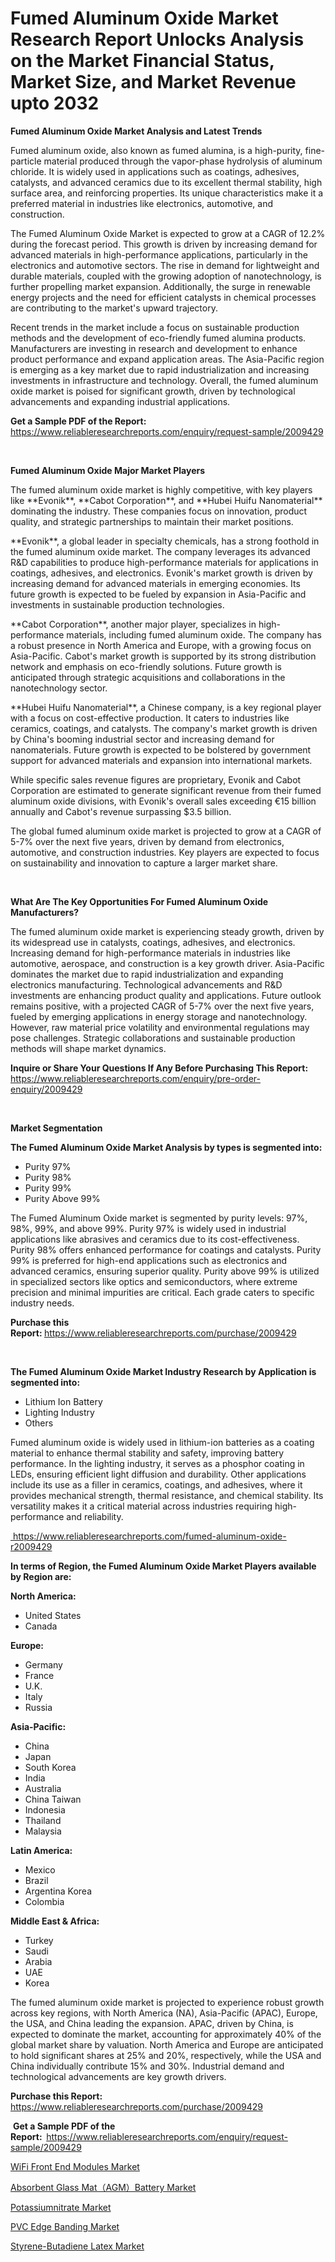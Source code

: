 <p><h1>Fumed Aluminum Oxide Market Research Report Unlocks Analysis on the Market Financial Status, Market Size, and Market Revenue upto 2032</h1></p><p><strong>Fumed Aluminum Oxide Market Analysis and Latest Trends</strong></p>
<p><p>Fumed aluminum oxide, also known as fumed alumina, is a high-purity, fine-particle material produced through the vapor-phase hydrolysis of aluminum chloride. It is widely used in applications such as coatings, adhesives, catalysts, and advanced ceramics due to its excellent thermal stability, high surface area, and reinforcing properties. Its unique characteristics make it a preferred material in industries like electronics, automotive, and construction.</p><p>The Fumed Aluminum Oxide Market is expected to grow at a CAGR of 12.2% during the forecast period. This growth is driven by increasing demand for advanced materials in high-performance applications, particularly in the electronics and automotive sectors. The rise in demand for lightweight and durable materials, coupled with the growing adoption of nanotechnology, is further propelling market expansion. Additionally, the surge in renewable energy projects and the need for efficient catalysts in chemical processes are contributing to the market's upward trajectory.</p><p>Recent trends in the market include a focus on sustainable production methods and the development of eco-friendly fumed alumina products. Manufacturers are investing in research and development to enhance product performance and expand application areas. The Asia-Pacific region is emerging as a key market due to rapid industrialization and increasing investments in infrastructure and technology. Overall, the fumed aluminum oxide market is poised for significant growth, driven by technological advancements and expanding industrial applications.</p></p>
<p><strong>Get a Sample PDF of the Report:&nbsp;</strong> <a href="https://www.reliableresearchreports.com/enquiry/request-sample/2009429?utm_campaign=13&utm_medium=2&utm_source=Github&utm_content=ia&utm_term=30012025&utm_id=fumed-aluminum-oxide">https://www.reliableresearchreports.com/enquiry/request-sample/2009429</a></p>
<p>&nbsp;</p>
<p><strong>Fumed Aluminum Oxide Major Market Players</strong></p>
<p><p>The fumed aluminum oxide market is highly competitive, with key players like **Evonik**, **Cabot Corporation**, and **Hubei Huifu Nanomaterial** dominating the industry. These companies focus on innovation, product quality, and strategic partnerships to maintain their market positions.</p><p>**Evonik**, a global leader in specialty chemicals, has a strong foothold in the fumed aluminum oxide market. The company leverages its advanced R&D capabilities to produce high-performance materials for applications in coatings, adhesives, and electronics. Evonik's market growth is driven by increasing demand for advanced materials in emerging economies. Its future growth is expected to be fueled by expansion in Asia-Pacific and investments in sustainable production technologies.</p><p>**Cabot Corporation**, another major player, specializes in high-performance materials, including fumed aluminum oxide. The company has a robust presence in North America and Europe, with a growing focus on Asia-Pacific. Cabot's market growth is supported by its strong distribution network and emphasis on eco-friendly solutions. Future growth is anticipated through strategic acquisitions and collaborations in the nanotechnology sector.</p><p>**Hubei Huifu Nanomaterial**, a Chinese company, is a key regional player with a focus on cost-effective production. It caters to industries like ceramics, coatings, and catalysts. The company's market growth is driven by China's booming industrial sector and increasing demand for nanomaterials. Future growth is expected to be bolstered by government support for advanced materials and expansion into international markets.</p><p>While specific sales revenue figures are proprietary, Evonik and Cabot Corporation are estimated to generate significant revenue from their fumed aluminum oxide divisions, with Evonik's overall sales exceeding €15 billion annually and Cabot's revenue surpassing $3.5 billion.</p><p>The global fumed aluminum oxide market is projected to grow at a CAGR of 5-7% over the next five years, driven by demand from electronics, automotive, and construction industries. Key players are expected to focus on sustainability and innovation to capture a larger market share.</p></p>
<p>&nbsp;</p>
<p><strong>What Are The Key Opportunities For Fumed Aluminum Oxide Manufacturers?</strong></p>
<p><p>The fumed aluminum oxide market is experiencing steady growth, driven by its widespread use in catalysts, coatings, adhesives, and electronics. Increasing demand for high-performance materials in industries like automotive, aerospace, and construction is a key growth driver. Asia-Pacific dominates the market due to rapid industrialization and expanding electronics manufacturing. Technological advancements and R&D investments are enhancing product quality and applications. Future outlook remains positive, with a projected CAGR of 5-7% over the next five years, fueled by emerging applications in energy storage and nanotechnology. However, raw material price volatility and environmental regulations may pose challenges. Strategic collaborations and sustainable production methods will shape market dynamics.</p></p>
<p><strong>Inquire or Share Your Questions If Any Before Purchasing This Report:</strong> <a href="https://www.reliableresearchreports.com/enquiry/pre-order-enquiry/2009429?utm_campaign=13&utm_medium=2&utm_source=Github&utm_content=ia&utm_term=30012025&utm_id=fumed-aluminum-oxide">https://www.reliableresearchreports.com/enquiry/pre-order-enquiry/2009429</a></p>
<p>&nbsp;</p>
<p><strong>Market Segmentation</strong></p>
<p><strong>The Fumed Aluminum Oxide Market Analysis by types is segmented into:</strong></p>
<p><ul><li>Purity 97%</li><li>Purity 98%</li><li>Purity 99%</li><li>Purity Above 99%</li></ul></p>
<p><p>The Fumed Aluminum Oxide market is segmented by purity levels: 97%, 98%, 99%, and above 99%. Purity 97% is widely used in industrial applications like abrasives and ceramics due to its cost-effectiveness. Purity 98% offers enhanced performance for coatings and catalysts. Purity 99% is preferred for high-end applications such as electronics and advanced ceramics, ensuring superior quality. Purity above 99% is utilized in specialized sectors like optics and semiconductors, where extreme precision and minimal impurities are critical. Each grade caters to specific industry needs.</p></p>
<p><strong>Purchase this Report:&nbsp;</strong><a href="https://www.reliableresearchreports.com/purchase/2009429?utm_campaign=13&utm_medium=2&utm_source=Github&utm_content=ia&utm_term=30012025&utm_id=fumed-aluminum-oxide">https://www.reliableresearchreports.com/purchase/2009429</a></p>
<p>&nbsp;</p>
<p><strong>The Fumed Aluminum Oxide Market Industry Research by Application is segmented into:</strong></p>
<p><ul><li>Lithium Ion Battery</li><li>Lighting Industry</li><li>Others</li></ul></p>
<p><p>Fumed aluminum oxide is widely used in lithium-ion batteries as a coating material to enhance thermal stability and safety, improving battery performance. In the lighting industry, it serves as a phosphor coating in LEDs, ensuring efficient light diffusion and durability. Other applications include its use as a filler in ceramics, coatings, and adhesives, where it provides mechanical strength, thermal resistance, and chemical stability. Its versatility makes it a critical material across industries requiring high-performance and reliability.</p></p>
<p><a href="https://www.reliableresearchreports.com/fumed-aluminum-oxide-r2009429?utm_campaign=13&utm_medium=2&utm_source=Github&utm_content=ia&utm_term=30012025&utm_id=fumed-aluminum-oxide">&nbsp;https://www.reliableresearchreports.com/fumed-aluminum-oxide-r2009429</a></p>
<p><strong>In terms of Region, the Fumed Aluminum Oxide Market Players available by Region are:</strong></p>
<p>
    <p> <strong> North America: </strong>
        <ul>
            <li>United States</li>
            <li>Canada</li>
        </ul>
        </p> 
    <p> <strong> Europe: </strong>
        <ul>
            <li>Germany</li>
            <li>France</li>
            <li>U.K.</li>
            <li>Italy</li>
            <li>Russia</li>
        </ul>
        </p> 
    <p> <strong> Asia-Pacific: </strong>
        <ul>
            <li>China</li>
            <li>Japan</li>
            <li>South Korea</li>
            <li>India</li>
            <li>Australia</li>
            <li>China Taiwan</li>
            <li>Indonesia</li>
            <li>Thailand</li>
            <li>Malaysia</li>
        </ul>
        </p> 
    <p> <strong> Latin America: </strong>
        <ul>
            <li>Mexico</li>
            <li>Brazil</li>
            <li>Argentina Korea</li>
            <li>Colombia</li>
        </ul>
        </p> 
    <p> <strong> Middle East & Africa: </strong>
        <ul>
            <li>Turkey</li>
            <li>Saudi</li>
            <li>Arabia</li>
            <li>UAE</li>
            <li>Korea</li>
        </ul>
    </p>
    </p>
<p><p>The fumed aluminum oxide market is projected to experience robust growth across key regions, with North America (NA), Asia-Pacific (APAC), Europe, the USA, and China leading the expansion. APAC, driven by China, is expected to dominate the market, accounting for approximately 40% of the global market share by valuation. North America and Europe are anticipated to hold significant shares at 25% and 20%, respectively, while the USA and China individually contribute 15% and 30%. Industrial demand and technological advancements are key growth drivers.</p></p>
<p><strong>Purchase this Report: </strong><a href="https://www.reliableresearchreports.com/purchase/2009429?utm_campaign=13&utm_medium=2&utm_source=Github&utm_content=ia&utm_term=30012025&utm_id=fumed-aluminum-oxide">https://www.reliableresearchreports.com/purchase/2009429</a></p>
<p>&nbsp;<strong>Get a Sample PDF of the Report:&nbsp;&nbsp;</strong><a href="https://www.reliableresearchreports.com/enquiry/request-sample/2009429?utm_campaign=13&utm_medium=2&utm_source=Github&utm_content=ia&utm_term=30012025&utm_id=fumed-aluminum-oxide">https://www.reliableresearchreports.com/enquiry/request-sample/2009429</a></p>
<p><strong></strong></p>
<p><p><a href="https://www.linkedin.com/pulse/size-dynamics-expected-growth-wifi-front-end-modules-market-ymwuc?utm_campaign=13&utm_medium=2&utm_source=Github&utm_content=ia&utm_term=30012025&utm_id=fumed-aluminum-oxide">WiFi Front End Modules Market</a></p><p><a href="https://www.linkedin.com/pulse/trustworthy-market-insights-absorbent-glass-matagmbattery-size-ixbzc?utm_campaign=13&utm_medium=2&utm_source=Github&utm_content=ia&utm_term=30012025&utm_id=fumed-aluminum-oxide">Absorbent Glass Mat（AGM）Battery Market</a></p><p><a href="https://github.com/mabutironaldo/Market-Research-Report-List-6/blob/main/potassiumnitrate-market.md?utm_campaign=13&utm_medium=2&utm_source=Github&utm_content=ia&utm_term=30012025&utm_id=fumed-aluminum-oxide">Potassiumnitrate Market</a></p><p><a href="https://github.com/yazminwollma30/Market-Research-Report-List-1/blob/main/pvc-edge-banding-market.md?utm_campaign=13&utm_medium=2&utm_source=Github&utm_content=ia&utm_term=30012025&utm_id=fumed-aluminum-oxide">PVC Edge Banding Market</a></p><p><a href="https://www.linkedin.com/pulse/styrene-butadiene-latexmarketinsightsmarketsizeandgrowthprospectswithanestimatedcagrof144from2025to2032-e0xde?utm_campaign=13&utm_medium=2&utm_source=Github&utm_content=ia&utm_term=30012025&utm_id=fumed-aluminum-oxide">Styrene-Butadiene Latex Market</a></p></p>